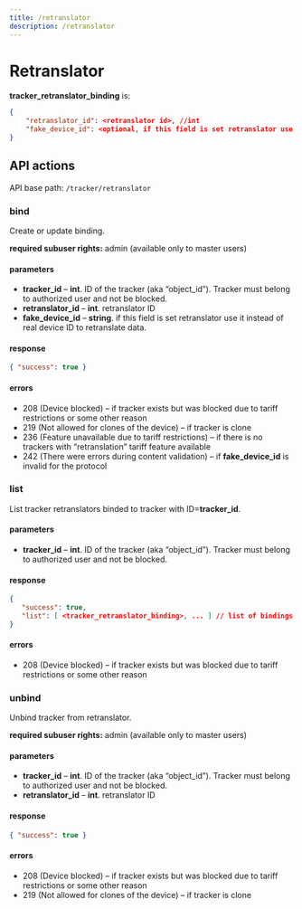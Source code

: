 ```yaml
---
title: /retranslator
description: /retranslator
---
```


# Retranslator

**tracker_retranslator_binding** is:
```json
{
    "retranslator_id": <retranslator id>, //int
    "fake_device_id": <optional, if this field is set retranslator use it instead of real device id to retranslate data> //string
}
```

## API actions

API base path: `/tracker/retranslator`

### bind
Create or update binding.

**required subuser rights:** admin (available only to master users)

#### parameters
* **tracker_id** – **int**. ID of the tracker (aka “object_id”). Tracker must belong to authorized user and not be blocked.
* **retranslator_id** – **int**. retranslator ID
* **fake_device_id** – **string**. if this field is set retranslator use it instead of real device ID to retranslate data.

#### response
```json
{ "success": true }
```

#### errors
*   208 (Device blocked) – if tracker exists but was blocked due to tariff restrictions or some other reason
*   219 (Not allowed for clones of the device) – if tracker is clone
*   236 (Feature unavailable due to tariff restrictions) – if there is no trackers with “retranslation” tariff feature available
*   242 (There were errors during content validation) – if **fake_device_id** is invalid for the protocol

### list
List tracker retranslators binded to tracker with ID=**tracker_id**.

#### parameters
* **tracker_id** – **int**. ID of the tracker (aka “object_id”). Tracker must belong to authorized user and not be blocked.

#### response
```json
{
   "success": true,
   "list": [ <tracker_retranslator_binding>, ... ] // list of bindings
}
```

#### errors
*   208 (Device blocked) – if tracker exists but was blocked due to tariff restrictions or some other reason

### unbind
Unbind tracker from retranslator.

**required subuser rights:** admin (available only to master users)

#### parameters
* **tracker_id** – **int**. ID of the tracker (aka “object_id”). Tracker must belong to authorized user and not be blocked.
* **retranslator_id** – **int**. retranslator ID

#### response
```json
{ "success": true }
```

#### errors
*   208 (Device blocked) – if tracker exists but was blocked due to tariff restrictions or some other reason
*   219 (Not allowed for clones of the device) – if tracker is clone
